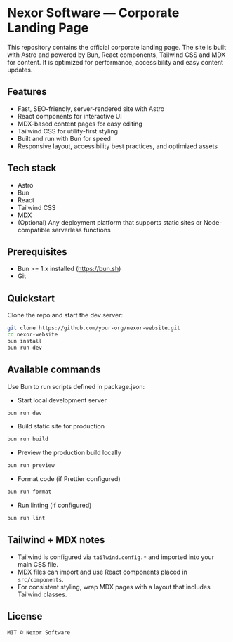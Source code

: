 # Nexor Software — Corporate Landing Page

This repository contains the official corporate landing page. The site is built with Astro and powered by Bun, React components, Tailwind CSS and MDX for content. It is optimized for performance, accessibility and easy content updates.

## Features

- Fast, SEO-friendly, server-rendered site with Astro
- React components for interactive UI
- MDX-based content pages for easy editing
- Tailwind CSS for utility-first styling
- Built and run with Bun for speed
- Responsive layout, accessibility best practices, and optimized assets

## Tech stack

- Astro
- Bun
- React
- Tailwind CSS
- MDX
- (Optional) Any deployment platform that supports static sites or Node-compatible serverless functions

## Prerequisites

- Bun >= 1.x installed (https://bun.sh)
- Git

## Quickstart

Clone the repo and start the dev server:

```bash
git clone https://github.com/your-org/nexor-website.git
cd nexor-website
bun install
bun run dev
```

## Available commands

Use Bun to run scripts defined in package.json:

- Start local development server
```bash
bun run dev
```

- Build static site for production
```bash
bun run build
```

- Preview the production build locally
```bash
bun run preview
```

- Format code (if Prettier configured)
```bash
bun run format
```

- Run linting (if configured)
```bash
bun run lint
```

## Tailwind + MDX notes

- Tailwind is configured via `tailwind.config.*` and imported into your main CSS file.
- MDX files can import and use React components placed in `src/components`.
- For consistent styling, wrap MDX pages with a layout that includes Tailwind classes.


## License

```
MIT © Nexor Software
```
